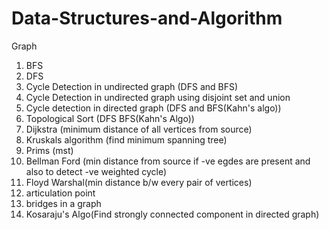 # Data-Structures-and-Algorithm

Graph
1. BFS
2. DFS
3. Cycle Detection in undirected graph (DFS and BFS)
4. Cycle Detection in undirected graph using disjoint set and union
5. Cycle detection in directed graph (DFS and BFS(Kahn's algo))
6. Topological Sort (DFS BFS(Kahn's Algo))
7. Dijkstra (minimum distance of all vertices from source)
8. Kruskals algorithm (find minimum spanning tree)
9. Prims (mst)
10. Bellman Ford (min distance from source if -ve egdes are present and also to detect -ve weighted cycle)
11. Floyd Warshal(min distance b/w every pair of vertices) 
12. articulation point
13. bridges in a graph
14. Kosaraju's Algo(Find strongly connected component in directed graph)
